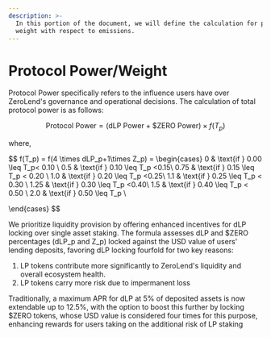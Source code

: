 ```yaml
---
description: >-
  In this portion of the document, we will define the calculation for protocol
  weight with respect to emissions.
---
```


# Protocol Power/Weight

Protocol Power specifically refers to the influence users have over ZeroLend's governance and operational decisions. The calculation of total protocol power is as follows:

$$
\textrm{Protocol Power} = (\textrm{dLP Power} +\$\textrm{ZERO Power}) \times f(T_p)
$$

where,&#x20;

$$
f(T_p) = f(4 \times dLP_p+1\times Z_p) = \begin{cases} 
0 & \text{if } 0.00 \leq T_p< 0.10 \\ 0.5 & \text{if } 0.10 \leq T_p <0.15\\ 0.75 & \text{if } 0.15 \leq T_p < 0.20 \\ 1.0 & \text{if } 0.20 \leq T_p <0.25\\ 1.1 & \text{if } 0.25 \leq T_p < 0.30 \\ 1.25 & \text{if } 0.30 \leq T_p <0.40\\ 1.5 & \text{if } 0.40 \leq T_p < 0.50 \\ 2.0 & \text{if } 0.50 \leq T_p \\

\end{cases}
$$

We prioritize liquidity provision by offering enhanced incentives for dLP locking over single asset staking. The formula assesses dLP and $ZERO percentages (dLP\_p and Z\_p) locked against the USD value of users' lending deposits, favoring dLP locking fourfold for two key reasons:

1. LP tokens contribute more significantly to ZeroLend's liquidity and overall ecosystem health.
2. LP tokens carry more risk due to impermanent loss

Traditionally, a maximum APR for dLP at 5% of deposited assets is now extendable up to 12.5%, with the option to boost this further by locking $ZERO tokens, whose USD value is considered four times for this purpose, enhancing rewards for users taking on the additional risk of LP staking
